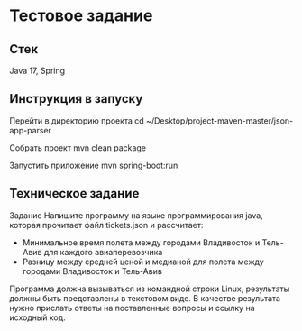 # Тестовое задание

## Стек
Java 17, Spring

## Инструкция в запуску
Перейти в директорию проекта
cd ~/Desktop/project-maven-master/json-app-parser

Собрать проект
mvn clean package

Запустить приложение
mvn spring-boot:run

## Техническое задание
Задание
Напишите программу на языке программирования java, которая прочитает файл tickets.json и рассчитает:
- Минимальное время полета между городами Владивосток и Тель-Авив для каждого авиаперевозчика
- Разницу между средней ценой  и медианой для полета между городами  Владивосток и Тель-Авив

Программа должна вызываться из командной строки Linux, результаты должны быть представлены в текстовом виде. 
В качестве результата нужно прислать ответы на поставленные вопросы и ссылку на исходный код.
